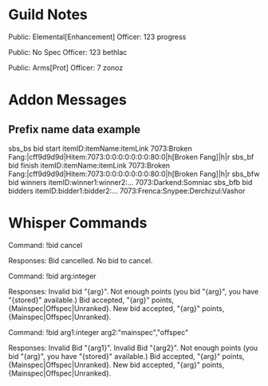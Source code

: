 Guild Notes
===========

Public: Elemental[Enhancement]
Officer: 123 progress

Public: No Spec
Officer: 123 bethlac

Public: Arms[Prot]
Officer: 7 zonoz



Addon Messages
=============

Prefix	 	name 			data							example
-------------------------------------------------------------------
sbs_bs		bid start		itemID:itemName:itemLink		7073:Broken Fang:|cff9d9d9d|Hitem:7073:0:0:0:0:0:0:0:80:0|h[Broken Fang]|h|r
sbs_bf		bid finish		itemID:itemName:itemLink		7073:Broken Fang:|cff9d9d9d|Hitem:7073:0:0:0:0:0:0:0:80:0|h[Broken Fang]|h|r
sbs_bfw		bid winners		itemID:winner1:winner2:...		7073:Darkend:Somniac
sbs_bfb		bid bidders		itemID:bidder1:bidder2:...		7073:Frenca:Snypee:Derchizul:Vashor



Whisper Commands
================

Command: 
	!bid cancel

Responses: 
	Bid cancelled.
	No bid to cancel.



Command:
	!bid arg:integer

Responses:
	Invalid bid "{arg}".
	Not enough points (you bid "{arg}", you have "{stored}" available.)
	Bid accepted, "{arg}" points, {Mainspec|Offspec|Unranked}.
	New bid accepted, "{arg}" points, {Mainspec|Offspec|Unranked}.



Command:
	!bid arg1:integer arg2:"mainspec","offspec"

Responses:
	Invalid Bid "{arg1}".
	Invalid Bid "{arg2}".
	Not enough points (you bid "{arg}", you have "{stored}" available.)
	Bid accepted, "{arg}" points, {Mainspec|Offspec|Unranked}.
	New bid accepted, "{arg}" points, {Mainspec|Offspec|Unranked}.
